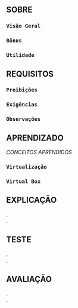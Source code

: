 ## SOBRE
### `Visão Geral`<br>

### `Bônus`<br>

### `Utilidade`<br>

## REQUISITOS
### `Proibições`<br>

### `Exigências`<br>

### `Observações`<br>

## APRENDIZADO
*CONCEITOS APRENDIDOS*
### `Virtualização`<br>

### `Virtual Box`<br>

## EXPLICAÇÃO
. <br>
. <br>

## TESTE
. <br>
. <br>

## AVALIAÇÃO
. <br>
. <br>